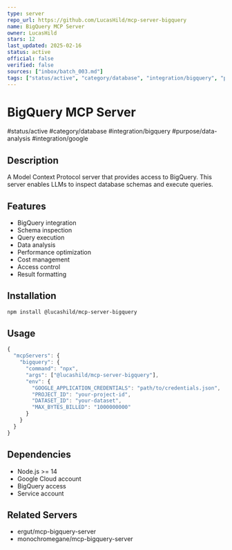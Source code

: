 ```yaml
---
type: server
repo_url: https://github.com/LucasHild/mcp-server-bigquery
name: BigQuery MCP Server
owner: LucasHild
stars: 12
last_updated: 2025-02-16
status: active
official: false
verified: false
sources: ["inbox/batch_003.md"]
tags: ["status/active", "category/database", "integration/bigquery", "purpose/data-analysis", "integration/google"]
---
```


# BigQuery MCP Server

#status/active #category/database #integration/bigquery #purpose/data-analysis #integration/google

## Description

A Model Context Protocol server that provides access to BigQuery. This server enables LLMs to inspect database schemas and execute queries.

## Features

- BigQuery integration
- Schema inspection
- Query execution
- Data analysis
- Performance optimization
- Cost management
- Access control
- Result formatting

## Installation

```bash
npm install @lucashild/mcp-server-bigquery
```

## Usage

```javascript
{
  "mcpServers": {
    "bigquery": {
      "command": "npx",
      "args": ["@lucashild/mcp-server-bigquery"],
      "env": {
        "GOOGLE_APPLICATION_CREDENTIALS": "path/to/credentials.json",
        "PROJECT_ID": "your-project-id",
        "DATASET_ID": "your-dataset",
        "MAX_BYTES_BILLED": "1000000000"
      }
    }
  }
}
```

## Dependencies

- Node.js >= 14
- Google Cloud account
- BigQuery access
- Service account

## Related Servers

- ergut/mcp-bigquery-server
- monochromegane/mcp-bigquery-server